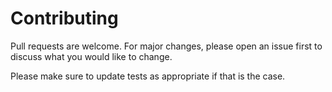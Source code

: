 # Contributing

Pull requests are welcome. For major changes, please open an issue first to discuss what you would like to change.

Please make sure to update tests as appropriate if that is the case.
